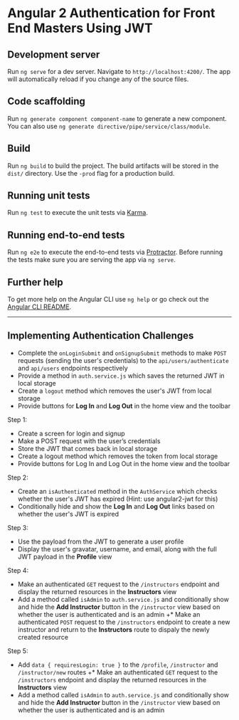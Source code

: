 # Angular 2 Authentication for Front End Masters Using JWT


## Development server

Run `ng serve` for a dev server. Navigate to `http://localhost:4200/`. The app will automatically reload if you change any of the source files.

## Code scaffolding

Run `ng generate component component-name` to generate a new component. You can also use `ng generate directive/pipe/service/class/module`.

## Build

Run `ng build` to build the project. The build artifacts will be stored in the `dist/` directory. Use the `-prod` flag for a production build.

## Running unit tests

Run `ng test` to execute the unit tests via [Karma](https://karma-runner.github.io).

## Running end-to-end tests

Run `ng e2e` to execute the end-to-end tests via [Protractor](http://www.protractortest.org/).
Before running the tests make sure you are serving the app via `ng serve`.

## Further help

To get more help on the Angular CLI use `ng help` or go check out the [Angular CLI README](https://github.com/angular/angular-cli/blob/master/README.md).


--------------------------

## Implementing Authentication Challenges

* Complete the `onLoginSubmit` and `onSignupSubmit` methods to make `POST` requests (sending the user's credentials) to the `api/users/authenticate` and `api/users` endpoints respectively
* Provide a method in `auth.service.js` which saves the returned JWT in local storage
* Create a `logout` method which removes the user's JWT from local storage
* Provide buttons for **Log In** and **Log Out** in the home view and the toolbar


Step 1:
+ Create a screen for login and signup
+ Make a POST request with the user’s credentials
+ Store the JWT that comes back in local storage
+ Create a logout method which removes the token from local storage
+ Provide buttons for Log In and Log Out in the home view and the toolbar 

Step 2:
+ Create an `isAuthenticated` method in the `AuthService` which checks whether the user's JWT has expired (Hint: use angular2-jwt for this)
+ Conditionally hide and show the **Log In** and **Log Out** links based on whether the user's JWT is expired


Step 3:
+ Use the payload from the JWT to generate a user profile
+ Display the user's gravatar, username, and email, along with the full JWT payload in the **Profile** view

Step 4: 
+ Make an authenticated `GET` request to the `/instructors` endpoint and display the returned resources in the **Instructors** view
+ Add a method called `isAdmin` to `auth.service.js` and conditionally show and hide the **Add Instructor** button in the `/instructor` view based on whether the user is authenticated and is an admin
+* Make an authenticated `POST` request to the `/instructors` endpoint to create a new instructor and return to the **Instructors** route to dispaly the newly created resource

Step 5:
+ Add `data { requiresLogin: true }` to the `/profile`, `/instructor` and `/instructor/new` routes
+* Make an authenticated `GET` request to the `/instructors` endpoint and display the returned resources in the **Instructors** view
+ Add a method called `isAdmin` to `auth.service.js` and conditionally show and hide the **Add Instructor** button in the `/instructor` view based on whether the user is authenticated and is an admin




